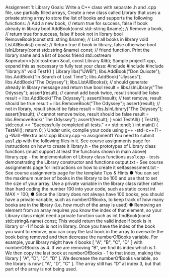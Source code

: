 Assignment 1: Library
Goals: Write a C++ class with separate .h and .cpp file, use partially filled arrays,
Create a new class called Library that uses a private string array to store the list of books and
supports the following functions:
// Add a new book,
// return true for success, false if book already in library
bool AddBook(const std::string &name);
// Remove a book,
// return true for success, false if book not in library
bool RemoveBook(const std::string &name);
// List all books in library
void ListAllBooks() const;
// Return true if book in library, false otherwise
bool IsInLibrary(const std::string &name) const;
// friend function. Print the library name and a list of books
friend std::ostream &operator<<(std::ostream &out, const Library &lib);
Sample project1.cpp, expand this as necessary to fully test your class:
#include <iostream>
#include <cassert>
#include "library.h"
void Test1() {
Library libs("UWB");
libs.AddBook("Don Quixote");
libs.AddBook("In Search of Lost Time");
libs.AddBook("Ulysses");
libs.AddBook("The Odyssey");
libs.ListAllBooks();
// should generate already in library message and return true
bool result = libs.IsInLibrary("The Odyssey");
assert(result);
// cannot add book twice, result should be false
result = libs.AddBook("The Odyssey");
assert(!result);
// test remove, result should be true
result = libs.RemoveBook("The Odyssey");
assert(result);
// not in library, result should be false
result = libs.IsInLibrary("The Odyssey");
assert(!result);
// cannot remove twice, result should be false
result = libs.RemoveBook("The Odyssey");
assert(!result);
}
void TestAll() {
Test1();
std::cout << "Successfully completed all tests." << std::endl;
}
int main() {
TestAll();
return 0;
}
Under unix, compile your code using
g++ -std=c++11 -g -Wall -Wextra ass1.cpp library.cpp -o assignment1
You need to submit ass1.zip with the following files in it. See course assignments page for
instructions on how to create it
library.h - the prototypes of Library class functions (must support at least the functions
shown in main above)
library.cpp - the implementation of Library class functions
ass1.cpp - tests demonstrating the Library constructor and functions
output.txt - See course assignments page for instructions on how to create it
selfassessment.txt - See course assignments page for the template
Tips & Hints
● You can set the maximum number of books in the library to be 100 and use that to set
the size of your array. Use a private variable in the library class rather rather than hard
coding the number 100 into your code, such as static const int MAX = 100;
● Since the library does not always have 100 books, you should have a private variable,
such as numberOfBooks, to keep track of how many books are in the library (i.e. how
much of the array is used)
● Removing an element from an array requires you know the index of that element, so
your Library class might need a private function such as int findBook(const
std::string& name) const; This would return the valid index if book is in library
or -1 if book is not in library. Once you have the index of the book you want to remove,
you can copy the last book in the array to overwrite the book being removed and then
decrease the numberOfBooks variable. For example, your library might have 4 books [
"A", "B", "C", "D" ] with numberOfBooks as 4. If we are removing “B”, we find its index
which is 1. We then copy the last book at numberOfBooks - 1 to that index, making the
library [ "A", "D", "C", "D" ]. We decrease the numberOfBooks variable, so the library is
now [ "A", "D", "C" ]. The array still has “D” at index 3, but that part of the array is not
being used.
